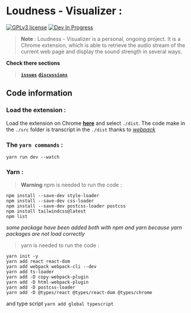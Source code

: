 # Loudness - Visualizer :
[![GPLv3 license](https://img.shields.io/badge/License-GPLv3-blue.svg)](https://github.com/Aubert-Antoine/loudness-visualizer/blob/master/LICENSE.GPL)
[![Dev In Progress](https://img.shields.io/badge/development-In%20Progress-brightgreen)](https://gitHub.com/Aubert-Antoine/loudness-visualizer/graphs/commit-activity)


> **Note** :
> Loudness - Visualizer is a personal, ongoing project. It is a Chrome extension, which is able to retrieve the audio stream of the current web page and display the sound strength in several ways. 

**Check there sections**
> **[`issues`](https://github.com/Aubert-Antoine/loudness-visualizer/issues)**
> **[`discussions`](https://github.com/Aubert-Antoine/loudness-visualizer/discussions)**

## Code information
### Load the extension : 
Load the extension on Chrome [**here**](chrome://extensions/) and select `./dist`.
The code make in the `./src` folder is transcript in the `./dist` thanks to [*webpack*](https://webpack.js.org/)

### The **`yarn commands`** : 
```
yarn run dev --watch
```

### Yarn : 
> **Warning**
> npm is needed to run the code :
```
npm install --save-dev style-loader         
npm install --save-dev css-loader           
npm install --save-dev postcss-loader postcss
npm install tailwindcss@latest
npm list  
```
_some package have been added both with npm and yarn because yarn packages are not load correctly_

> yarn is needed to run the code :
```
yarn init -y
yarn add react react-dom
yarn add webpack webpack-cli --dev
yarn add ts-loader
yarn add -D copy-webpack-plugin
yarn add -D html-webpack-plugin
yarn add -D postcss-loader
yarn add -D @types/react @types/react-dom @types/chrome
```

and type script 
`yarn add global typescript`
